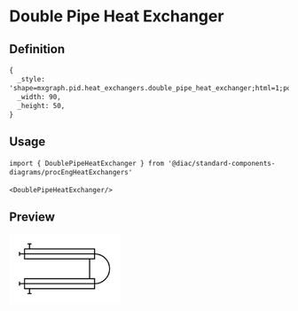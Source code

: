 # Double Pipe Heat Exchanger

## Definition

```
{
  _style: 'shape=mxgraph.pid.heat_exchangers.double_pipe_heat_exchanger;html=1;pointerEvents=1;align=center;verticalLabelPosition=bottom;verticalAlign=top;dashed=0;',
  _width: 90,
  _height: 50,
}
```

## Usage

```
import { DoublePipeHeatExchanger } from '@diac/standard-components-diagrams/procEngHeatExchangers'

<DoublePipeHeatExchanger/>
```

## Preview

<img src="./double-pipe-heat-exchanger.png" width="200"/>

